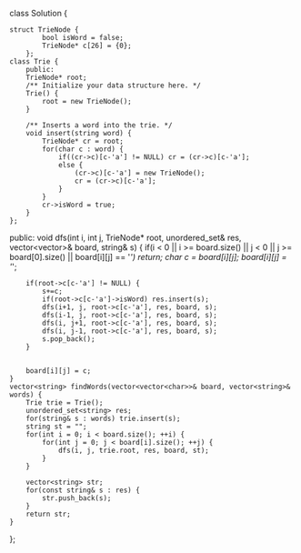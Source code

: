 class Solution {

    struct TrieNode {
            bool isWord = false;
            TrieNode* c[26] = {0};
        };
    class Trie {
        public:
        TrieNode* root;
        /** Initialize your data structure here. */
        Trie() {
            root = new TrieNode();
        }

        /** Inserts a word into the trie. */
        void insert(string word) {
            TrieNode* cr = root;
            for(char c : word) {
                if((cr->c)[c-'a'] != NULL) cr = (cr->c)[c-'a'];
                else {
                    (cr->c)[c-'a'] = new TrieNode();
                    cr = (cr->c)[c-'a'];
                }
            }
            cr->isWord = true;
        }
    };
public:
    void dfs(int i, int j, TrieNode* root, unordered_set<string>& res, vector<vector<char>>& board,
            string& s) {
        if(i < 0 || i >= board.size() || j < 0 || j >= board[0].size() || board[i][j] == '*') return;
        char c = board[i][j];
        board[i][j] = '*';
        
        if(root->c[c-'a'] != NULL) {
            s+=c;
            if(root->c[c-'a']->isWord) res.insert(s);
            dfs(i+1, j, root->c[c-'a'], res, board, s);
            dfs(i-1, j, root->c[c-'a'], res, board, s);
            dfs(i, j+1, root->c[c-'a'], res, board, s);
            dfs(i, j-1, root->c[c-'a'], res, board, s);
            s.pop_back();
        }
        
        
        board[i][j] = c;
    }
    vector<string> findWords(vector<vector<char>>& board, vector<string>& words) {
        Trie trie = Trie();
        unordered_set<string> res;
        for(string& s : words) trie.insert(s); 
        string st = "";
        for(int i = 0; i < board.size(); ++i) {
            for(int j = 0; j < board[i].size(); ++j) {
                dfs(i, j, trie.root, res, board, st);
            }
        }
        
        vector<string> str;
        for(const string& s : res) {
            str.push_back(s);
        }
        return str;
    }
};